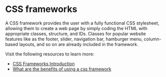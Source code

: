 # CSS frameworks

A CSS framework provides the user with a fully functional CSS stylesheet, allowing them to create a web page by simply coding the HTML with appropriate classes, structure, and IDs. Classes for popular website features like as the footer, slider, navigation bar, hamburger menu, column-based layouts, and so on are already included in the framework.

Visit the following resources to learn more:

- [CSS Frameworks Introduction](https://en.wikipedia.org/wiki/CSS_framework)
- [What are the benefits of using a css framework](https://css-tricks.com/what-are-the-benefits-of-using-a-css-framework/)
